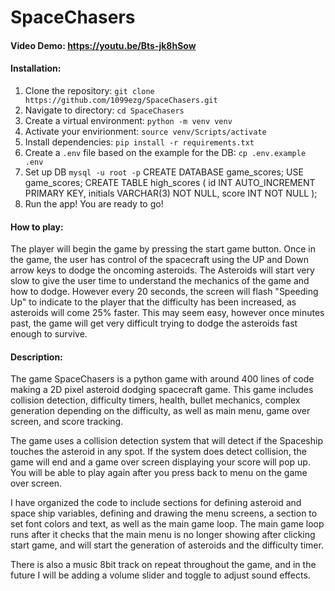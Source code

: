 # SpaceChasers

#### Video Demo: https://youtu.be/Bts-jk8hSow

#### Installation:

1. Clone the repository:
   `git clone https://github.com/1099ezg/SpaceChasers.git `
2. Navigate to directory:
   `cd SpaceChasers `
3. Create a virtual environment:
   `python -m venv venv `
4. Activate your envirionment:
   `source venv/Scripts/activate `
5. Install dependencies:
   `pip install -r requirements.txt `
6. Create a `.env` file based on the example for the DB:
   `cp .env.example .env `
7. Set up DB
   `mysql -u root -p`
   CREATE DATABASE game_scores;
   USE game_scores;
   CREATE TABLE high_scores (
   id INT AUTO_INCREMENT PRIMARY KEY,
   initials VARCHAR(3) NOT NULL,
   score INT NOT NULL
   );
8. Run the app! You are ready to go!

#### How to play:

The player will begin the game by pressing the start game button. Once in the game, the user has control of the spacecraft using the UP and Down arrow keys to dodge the oncoming asteroids. The Asteroids will start very slow to give the user time to understand the mechanics of the game and how to dodge. However every 20 seconds, the screen will flash "Speeding Up" to indicate to the player that the difficulty has been increased, as asteroids will come 25% faster. This may seem easy, however once minutes past, the game will get very difficult trying to dodge the asteroids fast enough to survive.

#### Description:

The game SpaceChasers is a python game with around 400 lines of code making a 2D pixel asteroid dodging spacecraft game. This game includes collision detection, difficulty timers, health, bullet mechanics, complex generation depending on the difficulty, as well as main menu, game over screen, and score tracking.

The game uses a collision detection system that will detect if the Spaceship touches the asteroid in any spot. If the system does detect collision, the game will end and a game over screen displaying your score will pop up. You will be able to play again after you press back to menu on the game over screen.

I have organized the code to include sections for defining asteroid and space ship variables, defining and drawing the menu screens, a section to set font colors and text, as well as the main game loop. The main game loop runs after it checks that the main menu is no longer showing after clicking start game, and will start the generation of asteroids and the difficulty timer.

There is also a music 8bit track on repeat throughout the game, and in the future I will be adding a volume slider and toggle to adjust sound effects.
